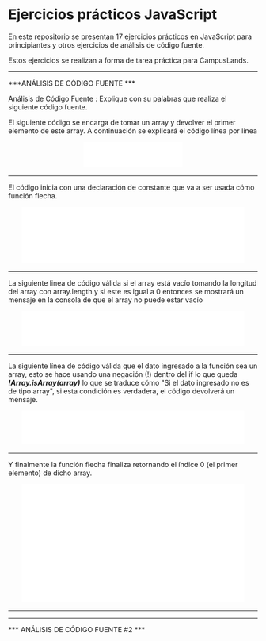 # **Ejercicios prácticos JavaScript**

  
  
  

En este repositorio se presentan 17 ejercicios prácticos en JavaScript para principiantes y otros ejercicios de análisis de código fuente.

  

Estos ejercicios se realizan a forma de tarea práctica para CampusLands.

  

-------------

  

***ANÁLISIS DE CÓDIGO FUENTE ***

Análisis de Código Fuente : Explique con su palabras que realiza el siguiente código fuente.

El siguiente código se encarga de tomar un array y devolver el primer elemento de este array. A continuación se explicará el código línea por línea

<p align="center">
    <img width="200" src="/analisis_de_codigos/code-images/analisis-1/codigo_fuente.svg">
</p>

  

-----------

El código inicia con una declaración de constante que va a ser usada cómo función flecha.


<p align="center">
    <img width="450" src="/analisis_de_codigos/code-images/analisis-1/funcion_flecha.svg">
</p>


----------------------


La siguiente linea de código válida si el array está vacío tomando la longitud del array con array.length y si este es igual a 0 entonces se mostrará un mensaje en la consola de que el array no puede estar vacío


<p align="center">
    <img width="450" src="/analisis_de_codigos/code-images/analisis-1/longitud_array.svg">
</p>


------------------------


La siguiente línea de código válida que el dato ingresado a la función sea un array, esto se hace usando una negación (!) dentro del if lo que queda ***!Array.isArray(array)*** lo que se traduce cómo "Si el dato ingresado no es de tipo array", si esta condición es verdadera, el código devolverá un mensaje.

<p align="center">
    <img width="450" src="/analisis_de_codigos/code-images/analisis-1/if_array.svg">
</p>


-------------


Y finalmente la función flecha finaliza retornando el índice 0 (el primer elemento) de dicho array.


<p align="center">
    <img width="450" src="/analisis_de_codigos/code-images/analisis-1/return.svg">
</p>

-------------
-------------


*** ANÁLISIS DE CÓDIGO FUENTE #2 ***

